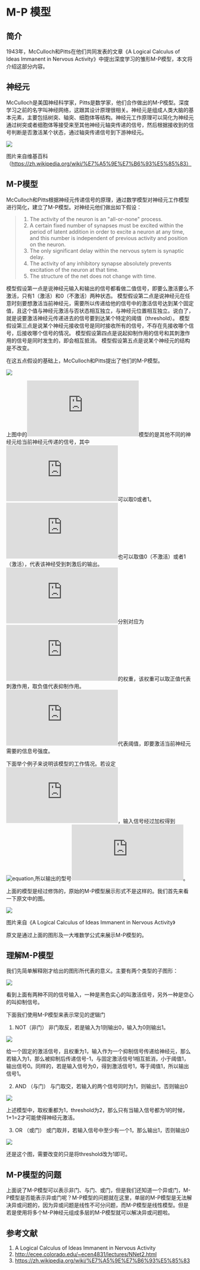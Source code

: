 # M-P 模型

## 简介

1943年，McCulloch和Pitts在他们共同发表的文章《A Logical Calculus of Ideas Immanent in Nervous Activity》中提出深度学习的雏形M-P模型，本文将介绍这部分内容。

## 神经元

McCulloch是美国神经科学家，Pitts是数学家，他们合作做出的M-P模型。深度学习之前的名字叫神经网络，这跟其设计原理很相关。神经元是组成人类大脑的基本元素，主要包括树突、轴突、细胞体等结构。神经元工作原理可以简化为神经元通过树突或者细胞体等接受来至其他神经元轴突传递的信号，然后根据接收到的信号判断是否激活某个状态，通过轴突传递信号到下游神经元。

![](https://github.com/NGSHotpot/deep-learning/blob/master/images/M-P/1.png)

图片来自维基百科（https://zh.wikipedia.org/wiki/%E7%A5%9E%E7%B6%93%E5%85%83）

## M-P模型

McCulloch和Pitts根据神经元传递信号的原理，通过数学模型对神经元工作模型进行简化，建立了M-P模型。对神经元他们做出如下假设：

>1. The activity of the neuron is an "all-or-none" process.
>2. A certain fixed number of synapses must be excited within the period of latent addition in order to excite a neuron at any time, and this number is independent of previous activity and position on the neuron. 
>3. The only significant delay within the nervous sytem is synaptic delay. 
>4. The activity of any inhibitory synapse absolutely prevents excitation of the neuron at that time.
>5. The structure of the net does not change with time. 

模型假设第一点是说神经元输入和输出的信号都看做二值信号，即要么激活要么不激活，只有1（激活）和0（不激活）两种状态。
模型假设第二点是说神经元在任意时刻要想激活当前神经元，需要所以传递给他的信号中的激活信号达到某个固定值，且这个值与神经元激活与否状态相互独立，与神经元位置相互独立。说白了，就是说要激活神经元传递进去的信号要到达某个特定的阈值（threshold）。
模型假设第三点是说某个神经元接收信号是同时接收所有的信号，不存在先接收哪个信号，后接收哪个信号的情况。
模型假设第四点是说起抑制作用的信号和其刺激作用的信号是同时发生的，即会相互抵消。
模型假设第五点是说某个神经元的结构是不改变。

在这五点假设的基础上，McCulloch和Pitts提出了他们的M-P模型。

![](https://github.com/NGSHotpot/deep-learning/blob/master/images/M-P/2.png)

上图中的![equation](http://latex.codecogs.com/gif.latex?X_1,X_2,X_3)模型的是其他不同的神经元给当前神经元传递的信号，其中![equation](http://latex.codecogs.com/gif.latex?X_1,X_2,X_3)可以取0或者1。![equation](http://latex.codecogs.com/gif.latex?Y)也可以取值0（不激活）或者1（激活），代表该神经受到刺激后的输出。![equation](http://latex.codecogs.com/gif.latex?w_1,w_2,w_3)分别对应为![equation](http://latex.codecogs.com/gif.latex?X_1,X_2,X_3)的权重，该权重可以取正值代表刺激作用，取负值代表抑制作用。![equation](http://latex.codecogs.com/gif.latex?threshold)代表阈值，即要激活当前神经元需要的信息号强度。

下面举个例子来说明该模型的工作情况。若设定![equation](http://latex.codecogs.com/gif.latex?w_1=1,w_2=1,w_3=1,X_1=1,X_2=0,X_3=1,threshold=2)，输入信号经过加权得到![equation](http://latex.codecogs.com/gif.latex?X_1w_1+X_2w_2+X_3=2\geq{threshold}),所以输出的型号![equation](http://latex.codecogs.com/gif.latex?Y=1)。

上面的模型是经过修饰的，原始的M-P模型展示形式不是这样的。我们首先来看一下原文中的图。

![](https://github.com/NGSHotpot/deep-learning/blob/master/images/M-P/3.png)

图片来自《A Logical Calculus of Ideas Immanent in Nervous Activity》

原文是通过上面的图形及一大堆数学公式来展示M-P模型的。

## 理解M-P模型

我们先简单解释刚才给出的图形所代表的意义。主要有两个类型的子图形：

![](https://github.com/NGSHotpot/deep-learning/blob/master/images/M-P/4.png)

看到上面有两种不同的信号输入，一种是黑色实心的叫激活信号，另外一种是空心的叫抑制信号。

下面我们使用M-P模型来表示常见的逻辑门

1. NOT（非门）
非门取反，若是输入为1则输出0，输入为0则输出1。

![](https://github.com/NGSHotpot/deep-learning/blob/master/images/M-P/5.png)

给一个固定的激活信号，且权重为1，输入作为一个抑制信号传递给神经元，那么若输入为1，那么被抑制后传递信号-1，与固定激活信号1相互抵消，小于阈值1，输出信号0。同样的，若是输入信号为0，得到激活信号1，等于阈值1，所以输出信号1。

2. AND （与门）
与门取交，若输入的两个信号同时为1，则输出1，否则输出0

![](https://github.com/NGSHotpot/deep-learning/blob/master/images/M-P/6.png)

上述模型中，取权重都为1，threshold为2，那么只有当输入信号都为1的时候，1+1=2才可能使得神经元激活。

3. OR （或门）
或门取并，若输入信号中至少有一个1，那么输出1，否则输出0

![](https://github.com/NGSHotpot/deep-learning/blob/master/images/M-P/6.png)

还是这个图，需要改变的只是将threshold改为1即可。

## M-P模型的问题

上面说了M-P模型可以表示非门、与门、或门，但是我们还知道一个异或门，M-P模型是否能表示异或门呢？M-P模型的问题就在这里，单层的M-P模型是无法解决异或问题的，因为异或问题是线性不可分问题，而M-P模型是线性模型。但是若是使用将多个M-P神经元组成多层的M-P模型就可以解决异或问题啦。

## 参考文献

1. A Logical Calculus of Ideas Immanent in Nervous Activity
2. http://ecee.colorado.edu/~ecen4831/lectures/NNet2.html
3. https://zh.wikipedia.org/wiki/%E7%A5%9E%E7%B6%93%E5%85%83
